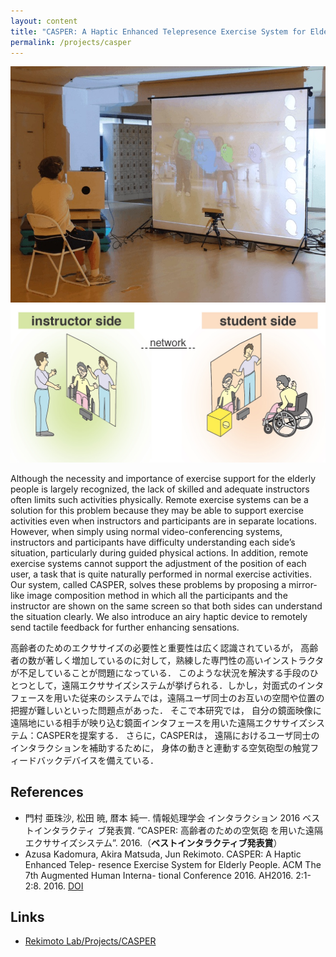 ```yaml
---
layout: content
title: "CASPER: A Haptic Enhanced Telepresence Exercise System for Elderly People"
permalink: /projects/casper
---
```


![](/assets/images/research/casper/top.jpg)
![](/assets/images/research/casper/sub1.jpg)

Although the necessity and importance of exercise support for the elderly people is largely recognized, the lack of skilled and adequate instructors often limits such activities physically.
Remote exercise systems can be a solution for this problem because they may be able to support exercise activities even when instructors and participants are in separate locations. However, when simply using normal video-conferencing systems, instructors and participants have difficulty understanding each side’s situation, particularly during guided physical actions. In addition, remote exercise systems cannot support the adjustment of the position of each user, a task that is quite naturally performed in normal exercise activities.
Our system, called CASPER, solves these problems by proposing a mirror-like image composition method in which all the participants and the instructor are shown on the same screen so that both sides can understand the situation clearly. We also introduce an airy haptic device to remotely send tactile feedback for further enhancing sensations.

高齢者のためのエクササイズの必要性と重要性は広く認識されているが， 高齢者の数が著しく増加しているのに対して，熟練した専門性の高いインストラクタが不足していることが問題になっている．
このような状況を解決する手段のひとつとして，遠隔エクササイズシステムが挙げられる．しかし，対面式のインタフェースを用いた従来のシステムでは，遠隔ユーザ同士のお互いの空間や位置の把握が難しいといった問題点があった．
そこで本研究では， 自分の鏡面映像に遠隔地にいる相手が映り込む鏡面インタフェースを用いた遠隔エクササイズシステム：CASPERを提案する． さらに，CASPERは， 遠隔におけるユーザ同士のインタラクションを補助するために， 身体の動きと連動する空気砲型の触覚フィードバックデバイスを備えている．


## References

- 門村 亜珠沙, 松田 暁, 暦本 純一. 情報処理学会 インタラクション 2016 ベストインタラクティ ブ発表賞. “CASPER: 高齢者のための空気砲 を用いた遠隔エクササイズシステム”. 2016.（**ベストインタラクティブ発表賞**）
- Azusa Kadomura, Akira Matsuda, Jun Rekimoto. CASPER: A Haptic Enhanced Telep- resence Exercise System for Elderly People. ACM The 7th Augmented Human Interna- tional Conference 2016. AH2016. 2:1-2:8. 2016. [DOI](https://doi.org/10.1145/2875194.2875197)

## Links
- [Rekimoto Lab/Projects/CASPER](https://lab.rekimoto.org/projects/casper/)
